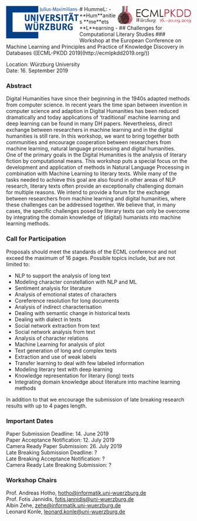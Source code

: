 <img src="breit_datum.png" alt="ECMLPKDD_Logo" class="inline" width="200" align="right"/>
<img src="2000px-Universität_Würzburg_Logo.svg.png" alt="uniwue_logo" class="inline" width="200" align="left"/>
# HummeL: - **Hum**anities **me**ets **L**earning - 
## Challenges for Computational Literary Studies
### Workshop at the European Conference on Machine Learning and Principles and Practice of Knowledge Discovery in Databases ([ECML-PKDD 2019](http://ecmlpkdd2019.org/))

Location: Würzburg University <br/>
Date: 16. September 2019 <br/>

### Abstract
Digital Humanities have since their beginning in the 1940s adapted methods from computer science. In recent years the time span between invention in computer science and adaption in Digital Humanities has been reduced dramatically and today applications of ‘traditional’ machine learning and deep learning can be found in many DH papers. Nevertheless, direct exchange between researchers in machine learning and in the digital humanities is still rare. In this workshop, we want to bring together both communities and encourage cooperation between researchers from machine learning, natural language processing and digital humanities. <br/>
One of the primary goals in the Digital Humanities is the analysis of literary fiction by computational means. This workshop puts a special focus on the development and application of methods in Natural Language Processing in combination with Machine Learning to literary texts. While many of the tasks needed to achieve this goal are also found in other areas of NLP research, literary texts often provide an exceptionally challenging domain for multiple reasons. We intend to provide a forum for the exchange between researchers from machine learning and digital humanities, where these challenges can be addressed together. We believe that, in many cases, the specific challenges posed by literary texts can only be overcome by integrating the domain knowledge of (digital) humanists into machine learning methods.
### Call for Participation
Proposals should meet the standards of the ECML conference and not exceed the maximum of 16 pages. Possible topics include, but are not limited to:
- NLP to support the analysis of long text
- Modeling character constellation with NLP and ML
- Sentiment analysis for literature
- Analysis of emotional states of characters
- Coreference resolution for long documents
- Analysis of indirect characterisation
- Dealing with semantic change in historical texts
- Dealing with dialect in texts
- Social network extraction from text
- Social network analysis from text
- Analysis of character relations
- Machine Learning for analysis of plot
- Text generation of long and complex texts
- Extraction and use of weak labels
- Transfer learning to deal with few labeled information
- Modeling literary text with deep learning
- Knowledge representation for literary (long) texts
- Integrating domain knowledge about literature into machine learning methods <br/>

In addition to that we encourage the submission of late breaking research results with up to 4 pages length.
### Important Dates
Paper Submission Deadline: 14. June 2019 <br/>
Paper Acceptance Notification: 12. July 2019 <br/>
Camera Ready Paper Submission: 26. July 2019 <br/>
Late Breaking Submission Deadline: ?  <br/>
Late Breaking Acceptance Notification: ?  <br/>
Camera Ready Late Breaking Submission: ? <br/>
### Workshop Chairs
Prof. Andreas Hotho, <hotho@informatik.uni-wuerzburg.de> <br/>
Prof. Fotis Jannidis, <fotis.jannidis@uni-wuerzburg.de> <br/>
Albin Zehe, <zehe@informatik.uni-wuerzburg.de> <br/>
Leonard Konle, <leonard.konle@uni-wuerzburg.de> <br/>




